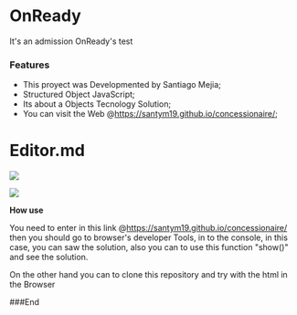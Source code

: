 # OnReady
It's an admission  OnReady's test
### Features

- This proyect was Developmented by Santiago Mejia;
- Structured Object JavaScript;
- Its about a Objects Tecnology Solution;
- You can visit the Web @https://santym19.github.io/concessionaire/;

# Editor.md

![](https://onready.com.ar/static/images/logo-color-horizontal.png)

![](https://img.shields.io/github/tag/pandao/editor.md.svg)


**How use**

You need to enter in this link @https://santym19.github.io/concessionaire/ then you should go 
to browser's developer Tools, in to the console, in this case, you can saw the solution, also you can to use this function "show()" and see the solution.

On the other hand you can to clone this repository and try with the html in the Browser

###End
